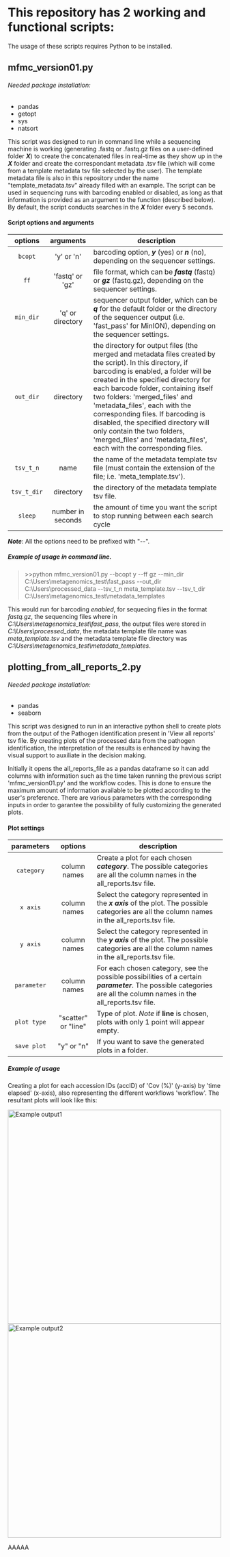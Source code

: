 # This repository has 2 working and functional scripts:
The usage of these scripts requires Python to be installed.

## mfmc_version01.py
###### Needed package installation:
- pandas
- getopt
- sys
- natsort

This script was designed to run in command line while a sequencing machine is working (generating .fastq or .fastq.gz files on a user-defined folder ***X***) to create the concatenated files in real-time as they show up in the ***X*** folder and create the correspondant metadata .tsv file (which will come from a template metadata tsv file selected by the user). The template metadata file is also in this repository under the name "template_metadata.tsv" already filled with an example.
The script can be used in sequencing runs with barcoding enabled or disabled, as long as that information is provided as an argument to the function (described below).
By default, the script conducts searches in the ***X*** folder every 5 seconds.

#### Script options and arguments
| options | arguments | description |
| :------: | :----: |-----------|
| `bcopt` | 'y' or 'n' | barcoding option, ***y*** (yes) or ***n*** (no), depending on the sequencer settings.|
| `ff` | 'fastq' or 'gz' | file format, which can be ***fastq*** (fastq) or ***gz*** (fastq.gz), depending on the sequencer settings.|
| `min_dir` | 'q' or directory | sequencer output folder, which can be ***q*** for the default folder or the directory of the sequencer output (i.e. 'fast_pass' for MinION), depending on the sequencer settings.|
| `out_dir` | directory | the directory for output files (the merged and metadata files created by the script). In this directory, if barcoding is enabled, a folder will be created in the specified directory for each barcode folder, containing itself two folders: 'merged_files' and 'metadata_files', each with the corresponding files. If barcoding is disabled, the specified directory will only contain the two folders, 'merged_files' and 'metadata_files', each with the corresponding files.|
| `tsv_t_n` | name | the name of the metadata template tsv file (must contain the extension of the file; i.e. 'meta_template.tsv').|
| `tsv_t_dir` | directory | the directory of the metadata template tsv file. |
| `sleep` | number in seconds | the amount of time you want the script to stop running between each search cycle |

***Note***: All the options need to be prefixed with "--".

##### Example of usage in command line.
> \>\>python mfmc_version01.py --bcopt y --ff gz --min_dir C:\Users\metagenomics_test\fast_pass --out_dir C:\Users\processed_data --tsv_t_n meta_template.tsv --tsv_t_dir C:\Users\metagenomics_test\metadata_templates

This would run for barcoding *enabled*, for sequecing files in the format *fastq.gz*, the sequencing files where in *C:\Users\metagenomics_test\fast_pass*, the output files were stored in *C:\Users\processed_data*, the metadata template file name was *meta_template.tsv* and the metadata template file directory was *C:\Users\metagenomics_test\metadata_templates*.


## plotting_from_all_reports_2.py
###### Needed package installation:
- pandas
- seaborn

This script was designed to run in an interactive python shell to create plots from the output of the Pathogen identification present in 'View all reports' tsv file. By creating plots of the processed data from the pathogen identification, the interpretation of the results is enhanced by having the visual support to auxiliate in the decision making.

Initially it opens the all_reports_file as a pandas dataframe so it can add columns with information such as the time taken running the previous script 'mfmc_version01.py' and the workflow codes. This is done to ensure the maximum amount of information available to be plotted according to the user's preference.
There are various parameters with the corresponding inputs in order to garantee the possibility of fully customizing the generated plots.

#### Plot settings
| parameters | options | description |
| :------: | :----: | ----------- |
| `category` | column names | Create a plot for each chosen ***category***. The possible categories are all the column names in the all_reports.tsv file. |
| `x axis` | column names | Select the category represented in the ***x axis*** of the plot. The possible categories are all the column names in the all_reports.tsv file. |
| `y axis` | column names | Select the category represented in the ***y axis*** of the plot. The possible categories are all the column names in the all_reports.tsv file. |
| `parameter` | column names | For each chosen category, see the possible possibilities of a certain ***parameter***. The possible categories are all the column names in the all_reports.tsv file. |
| `plot type` | "scatter" or "line" | Type of plot. *Note* if **line** is chosen, plots with only 1 point will appear empty. |
| `save plot` | "y" or "n" | If you want to save the generated plots in a folder. |



##### Example of usage
Creating a plot for each accession IDs (accID) of 'Cov (%)' (y-axis) by 'time elapsed' (x-axis), also representing the different workflows 'workflow'.
The resultant plots will look like this:

<img src="https://user-images.githubusercontent.com/116633498/220186420-b3f1d6f7-1dbf-46c6-9bd4-4b26d54d0670.jpeg" width="500" title="Example output1"> <img src="https://user-images.githubusercontent.com/116633498/220186423-605d466c-3177-4476-8c7b-20d381f9f116.jpeg" width="500" title="Example output2">

AAAAA



